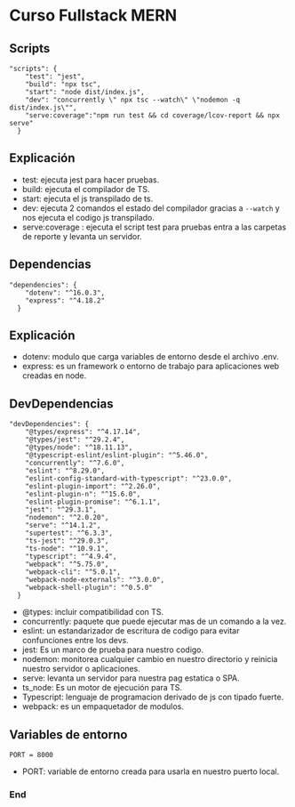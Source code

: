 # Curso Fullstack MERN
## Scripts



    "scripts": {
        "test": "jest",
        "build": "npx tsc",
        "start": "node dist/index.js",
        "dev": "concurrently \" npx tsc --watch\" \"nodemon -q dist/index.js\"",
        "serve:coverage":"npm run test && cd coverage/lcov-report && npx serve"
      }

## Explicación

- test: ejecuta jest para hacer pruebas.
- build: ejecuta el compilador de TS.
- start: ejecuta el js transpilado de ts.
- dev: ejecuta 2 comandos el estado del compilador gracias a `--watch` y nos ejecuta el codigo js transpilado.
- serve:coverage : ejecuta el script test para pruebas entra a las carpetas de reporte y levanta un servidor.

## Dependencias


    "dependencies": {
        "dotenv": "^16.0.3",
        "express": "^4.18.2"
      }

## Explicación
- dotenv: modulo que carga variables de entorno desde el archivo .env.
- express: es un framework o entorno de trabajo para aplicaciones web creadas en node.

## DevDependencias


    "devDependencies": {
        "@types/express": "^4.17.14",
        "@types/jest": "^29.2.4",
        "@types/node": "^18.11.13",
        "@typescript-eslint/eslint-plugin": "^5.46.0",
        "concurrently": "^7.6.0",
        "eslint": "^8.29.0",
        "eslint-config-standard-with-typescript": "^23.0.0",
        "eslint-plugin-import": "^2.26.0",
        "eslint-plugin-n": "^15.6.0",
        "eslint-plugin-promise": "^6.1.1",
        "jest": "^29.3.1",
        "nodemon": "^2.0.20",
        "serve": "^14.1.2",
        "supertest": "^6.3.3",
        "ts-jest": "^29.0.3",
        "ts-node": "^10.9.1",
        "typescript": "^4.9.4",
        "webpack": "^5.75.0",
        "webpack-cli": "^5.0.1",
        "webpack-node-externals": "^3.0.0",
        "webpack-shell-plugin": "^0.5.0"
      }

- @types: incluir compatibilidad con TS.
- concurrently: paquete que puede ejecutar mas de un comando a la vez.
- eslint: un estandarizador de escritura de codigo para evitar confunciones entre los devs.
- jest: Es un marco de prueba para nuestro codigo.
- nodemon: monitorea cualquier cambio en nuestro directorio y reinicia nuestro servidor o aplicaciones.
- serve: levanta un servidor para nuestra pag estatica o SPA.
- ts_node: Es un motor de ejecución para TS.
- Typescript: lenguaje de programacion derivado de js con tipado fuerte.
- webpack: es un empaquetador de modulos.

## Variables de entorno

    PORT = 8000

- PORT: variable de entorno creada para usarla en nuestro puerto local.


### End